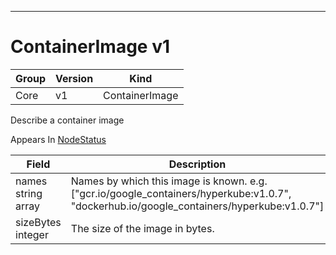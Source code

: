 

-----------
# ContainerImage v1



Group        | Version     | Kind
------------ | ---------- | -----------
Core | v1 | ContainerImage







Describe a container image

<aside class="notice">
Appears In <a href="#nodestatus-v1">NodeStatus</a> </aside>

Field        | Description
------------ | -----------
names <br /> string array | Names by which this image is known. e.g. ["gcr.io/google_containers/hyperkube:v1.0.7", "dockerhub.io/google_containers/hyperkube:v1.0.7"]
sizeBytes <br /> integer | The size of the image in bytes.






